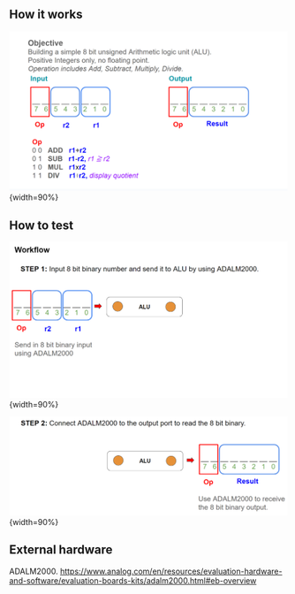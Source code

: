 <!---

This file is used to generate your project datasheet. Please fill in the information below and delete any unused
sections.

You can also include images in this folder and reference them in the markdown. Each image must be less than
512 kb in size, and the combined size of all images must be less than 1 MB.
-->

## How it works
![](images/1.png){width=90%}




## How to test
![](images/2.png){width=90%}

![](images/3.png){width=90%}














## External hardware
ADALM2000. <https://www.analog.com/en/resources/evaluation-hardware-and-software/evaluation-boards-kits/adalm2000.html#eb-overview>
